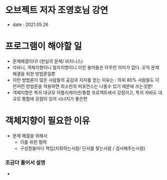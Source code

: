 # 오브젝트 저자 조영호님 강연 
- date : 2021.05.26

# 프로그램이 해야할 일
- 문제해결이다! (현실의 문제/ 비지니스)
- 자바니, 객체지향이니 절차지향이니 이런 용어들은 아무런 의미가 없다. 오직 문제해결을 위한 방법론일뿐
- 이런 방법론이 많은 사람들의 공감과 지지를 얻는 이유는 : 하위 80% 사람들도 이런저런 방법론을 적용하면 최소한의 퍼포먼스는 나올수 있기 때문에 쓰는것뿐!
- 객체지향은 특히 대규모 어플리케이션/통합 프로젝트에서 강점이고, 특히 자바도 대규모 통합에 강점이 있어 시너지가 좋은편

# 객체지향이 필요한 이유
- 문제 해결을 위해서
  - 이를 위한 협력
  - 구성원들마다 책임(지휘하는사람/ 단서를 찾는사람 / 검사해주는사람)
### 조금더 풀어서 설명
- 
